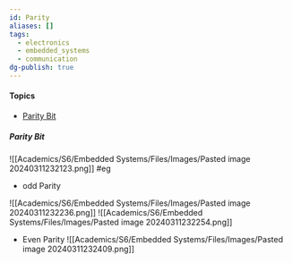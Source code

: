 ```yaml
---
id: Parity
aliases: []
tags:
  - electronics
  - embedded_systems
  - communication
dg-publish: true
---
```

#### Topics
- [Parity Bit]()

##### Parity Bit
![[Academics/S6/Embedded Systems/Files/Images/Pasted image 20240311232123.png]]
#eg
- odd Parity

![[Academics/S6/Embedded Systems/Files/Images/Pasted image 20240311232236.png]]
![[Academics/S6/Embedded Systems/Files/Images/Pasted image 20240311232254.png]]
- Even Parity
![[Academics/S6/Embedded Systems/Files/Images/Pasted image 20240311232409.png]]
